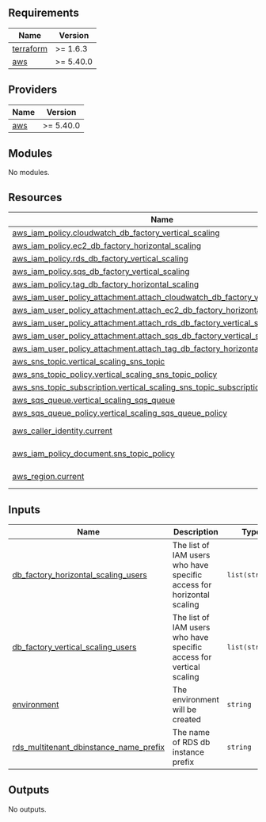 ## Requirements

| Name | Version |
|------|---------|
| <a name="requirement_terraform"></a> [terraform](#requirement\_terraform) | >= 1.6.3 |
| <a name="requirement_aws"></a> [aws](#requirement\_aws) | >= 5.40.0 |

## Providers

| Name | Version |
|------|---------|
| <a name="provider_aws"></a> [aws](#provider\_aws) | >= 5.40.0 |

## Modules

No modules.

## Resources

| Name | Type |
|------|------|
| [aws_iam_policy.cloudwatch_db_factory_vertical_scaling](https://registry.terraform.io/providers/hashicorp/aws/latest/docs/resources/iam_policy) | resource |
| [aws_iam_policy.ec2_db_factory_horizontal_scaling](https://registry.terraform.io/providers/hashicorp/aws/latest/docs/resources/iam_policy) | resource |
| [aws_iam_policy.rds_db_factory_vertical_scaling](https://registry.terraform.io/providers/hashicorp/aws/latest/docs/resources/iam_policy) | resource |
| [aws_iam_policy.sqs_db_factory_vertical_scaling](https://registry.terraform.io/providers/hashicorp/aws/latest/docs/resources/iam_policy) | resource |
| [aws_iam_policy.tag_db_factory_horizontal_scaling](https://registry.terraform.io/providers/hashicorp/aws/latest/docs/resources/iam_policy) | resource |
| [aws_iam_user_policy_attachment.attach_cloudwatch_db_factory_vertical_scaling](https://registry.terraform.io/providers/hashicorp/aws/latest/docs/resources/iam_user_policy_attachment) | resource |
| [aws_iam_user_policy_attachment.attach_ec2_db_factory_horizontal_scaling](https://registry.terraform.io/providers/hashicorp/aws/latest/docs/resources/iam_user_policy_attachment) | resource |
| [aws_iam_user_policy_attachment.attach_rds_db_factory_vertical_scaling](https://registry.terraform.io/providers/hashicorp/aws/latest/docs/resources/iam_user_policy_attachment) | resource |
| [aws_iam_user_policy_attachment.attach_sqs_db_factory_vertical_scaling](https://registry.terraform.io/providers/hashicorp/aws/latest/docs/resources/iam_user_policy_attachment) | resource |
| [aws_iam_user_policy_attachment.attach_tag_db_factory_horizontal_scaling](https://registry.terraform.io/providers/hashicorp/aws/latest/docs/resources/iam_user_policy_attachment) | resource |
| [aws_sns_topic.vertical_scaling_sns_topic](https://registry.terraform.io/providers/hashicorp/aws/latest/docs/resources/sns_topic) | resource |
| [aws_sns_topic_policy.vertical_scaling_sns_topic_policy](https://registry.terraform.io/providers/hashicorp/aws/latest/docs/resources/sns_topic_policy) | resource |
| [aws_sns_topic_subscription.vertical_scaling_sns_topic_subscription](https://registry.terraform.io/providers/hashicorp/aws/latest/docs/resources/sns_topic_subscription) | resource |
| [aws_sqs_queue.vertical_scaling_sqs_queue](https://registry.terraform.io/providers/hashicorp/aws/latest/docs/resources/sqs_queue) | resource |
| [aws_sqs_queue_policy.vertical_scaling_sqs_queue_policy](https://registry.terraform.io/providers/hashicorp/aws/latest/docs/resources/sqs_queue_policy) | resource |
| [aws_caller_identity.current](https://registry.terraform.io/providers/hashicorp/aws/latest/docs/data-sources/caller_identity) | data source |
| [aws_iam_policy_document.sns_topic_policy](https://registry.terraform.io/providers/hashicorp/aws/latest/docs/data-sources/iam_policy_document) | data source |
| [aws_region.current](https://registry.terraform.io/providers/hashicorp/aws/latest/docs/data-sources/region) | data source |

## Inputs

| Name | Description | Type | Default | Required |
|------|-------------|------|---------|:--------:|
| <a name="input_db_factory_horizontal_scaling_users"></a> [db\_factory\_horizontal\_scaling\_users](#input\_db\_factory\_horizontal\_scaling\_users) | The list of IAM users who have specific access for horizontal scaling | `list(string)` | n/a | yes |
| <a name="input_db_factory_vertical_scaling_users"></a> [db\_factory\_vertical\_scaling\_users](#input\_db\_factory\_vertical\_scaling\_users) | The list of IAM users who have specific access for vertical scaling | `list(string)` | n/a | yes |
| <a name="input_environment"></a> [environment](#input\_environment) | The environment will be created | `string` | n/a | yes |
| <a name="input_rds_multitenant_dbinstance_name_prefix"></a> [rds\_multitenant\_dbinstance\_name\_prefix](#input\_rds\_multitenant\_dbinstance\_name\_prefix) | The name of RDS db instance prefix | `string` | n/a | yes |

## Outputs

No outputs.

